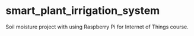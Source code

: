 # smart_plant_irrigation_system
Soil moisture project with using Raspberry Pi for Internet of Things course.
